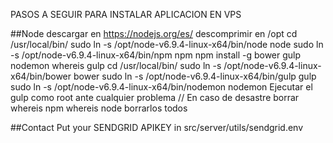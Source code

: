 PASOS A SEGUIR PARA INSTALAR APLICACION EN VPS

##Node
descargar en https://nodejs.org/es/
descomprimir en /opt
cd /usr/local/bin/
sudo ln -s /opt/node-v6.9.4-linux-x64/bin/node node
sudo ln -s /opt/node-v6.9.4-linux-x64/bin/npm npm
npm install -g bower gulp nodemon
whereis gulp
cd /usr/local/bin/
sudo ln -s /opt/node-v6.9.4-linux-x64/bin/bower bower
sudo ln -s /opt/node-v6.9.4-linux-x64/bin/gulp gulp
sudo ln -s /opt/node-v6.9.4-linux-x64/bin/nodemon nodemon
Ejecutar el gulp como root ante cualquier problema
// En caso de desastre borrar
whereis npm
whereis node
borrarlos todos


##Contact
Put your SENDGRID APIKEY in src/server/utils/sendgrid.env
